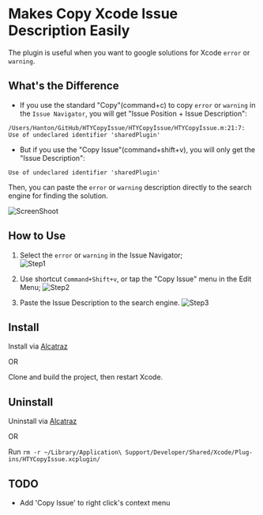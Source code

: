 # Makes Copy Xcode Issue Description Easily

The plugin is useful when you want to google solutions for Xcode `error` or `warning`.


## What's the Difference


- If you use the standard "Copy"(command+c) to copy `error` or `warning` in the `Issue Navigator`, you will get "Issue Position + Issue Description":

`/Users/Hanton/GitHub/HTYCopyIssue/HTYCopyIssue/HTYCopyIssue.m:21:7: Use of undeclared identifier 'sharedPlugin'`

- But if you use the "Copy Issue"(command+shift+v), you will only get the "Issue Description":

`Use of undeclared identifier 'sharedPlugin'`


Then, you can paste the `error` or `warning` description directly to the search engine for finding the solution. 

![ScreenShoot](https://github.com/hanton/CopyIssue-Xcode-Plugin/blob/master/ScreenShot.png)


## How to Use
1. Select the `error` or `warning` in the Issue Navigator;                      
![Step1](https://github.com/hanton/CopyIssue-Xcode-Plugin/blob/master/Step1.png)

2. Use shortcut `Command+Shift+v`, or tap the "Copy Issue" menu in the Edit Menu;
![Step2](https://github.com/hanton/CopyIssue-Xcode-Plugin/blob/master/Step2.png)

3. Paste the Issue Description to the search engine.
![Step3](https://github.com/hanton/CopyIssue-Xcode-Plugin/blob/master/Step3.png)



## Install

Install via [Alcatraz](http://alcatraz.io/)

OR

Clone and build the project, then restart Xcode.

## Uninstall

Uninstall via [Alcatraz](http://alcatraz.io/)

OR

Run `rm -r ~/Library/Application\ Support/Developer/Shared/Xcode/Plug-ins/HTYCopyIssue.xcplugin/`


## TODO
- Add 'Copy Issue' to right click's context menu
